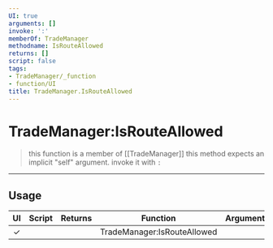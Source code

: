 ```yaml
---
UI: true
arguments: []
invoke: ':'
memberOf: TradeManager
methodname: IsRouteAllowed
returns: []
script: false
tags:
- TradeManager/_function
- function/UI
title: TradeManager.IsRouteAllowed
---
```

# TradeManager:IsRouteAllowed
> this function is a member of [[TradeManager]]
> this method expects an implicit "self" argument. invoke it with `:`
-----
## Usage
|  UI | Script | Returns | Function | Arguments |
|:---:|:------:|-------:|:--------:|:---------|
|✓| ||TradeManager:IsRouteAllowed||

